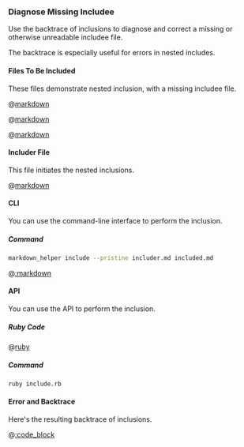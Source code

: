 ### Diagnose Missing Includee

Use the backtrace of inclusions to diagnose and correct a missing or otherwise unreadable includee file.

The backtrace is especially useful for errors in nested includes.

#### Files To Be Included

These files demonstrate nested inclusion, with a missing includee file.

@[markdown](includer_0.md)

@[markdown](includer_1.md)

@[markdown](includer_2.md)

#### Includer File

This file initiates the nested inclusions.

@[markdown](includer.md)

#### CLI

You can use the command-line interface to perform the inclusion.

##### Command

```sh
markdown_helper include --pristine includer.md included.md
```

@[:markdown](../../pristine.md)

#### API

You can use the API to perform the inclusion.

##### Ruby Code

@[ruby](include.rb)

##### Command

```sh
ruby include.rb
```

#### Error and Backtrace

Here's the resulting backtrace of inclusions.

@[:code_block](diagnose_missing_includee.err)
